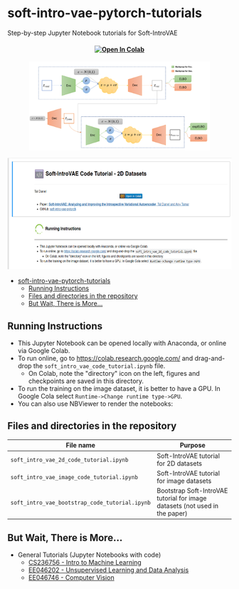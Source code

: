 # soft-intro-vae-pytorch-tutorials

Step-by-step Jupyter Notebook tutorials for Soft-IntroVAE


<h4 align="center">
    <a href="https://colab.research.google.com/github/taldatech/soft-intro-vae-pytorch/blob/main/soft_intro_vae_tutorial"><img src="https://colab.research.google.com/assets/colab-badge.svg" alt="Open In Colab"/></a>
</h4>

<p align="center">
<img src="https://raw.githubusercontent.com/taldatech/soft-intro-vae-web/main/assets/sintrovae_flow.PNG" height="200"></p>

<p align="center">
  <img src="https://raw.githubusercontent.com/taldatech/soft-intro-vae-web/main/assets/notebook_intro.PNG" style="height:250px">
</p>

- [soft-intro-vae-pytorch-tutorials](#soft-intro-vae-pytorch-tutorials)
  * [Running Instructions](#running-instructions)
  * [Files and directories in the repository](#files-and-directories-in-the-repository)
  * [But Wait, There is More...](#but-wait--there-is-more)
  
## Running Instructions
* This Jupyter Notebook can be opened locally with Anaconda, or online via Google Colab.
* To run online, go to https://colab.research.google.com/ and drag-and-drop the `soft_intro_vae_code_tutorial.ipynb` file.
    * On Colab, note the "directory" icon on the left, figures and checkpoints are saved in this directory.
* To run the training on the image dataset, it is better to have a GPU. In Google Cola select `Runtime->Change runtime type->GPU`.
* You can also use NBViewer to render the notebooks: 

## Files and directories in the repository

|File name         | Purpose |
|----------------------|------|
|`soft_intro_vae_2d_code_tutorial.ipynb`| Soft-IntroVAE tutorial for 2D datasets|
|`soft_intro_vae_image_code_tutorial.ipynb`|  Soft-IntroVAE tutorial for image datasets|
|`soft_intro_vae_bootstrap_code_tutorial.ipynb`| Bootstrap Soft-IntroVAE tutorial for image datasets (not used in the paper)|


## But Wait, There is More...
* General Tutorials (Jupyter Notebooks with code)
    * [CS236756 - Intro to Machine Learning](https://github.com/taldatech/cs236756-intro-to-ml)
    * [EE046202 - Unsupervised Learning and Data Analysis](https://github.com/taldatech/ee046202-unsupervised-learning-data-analysis)
    * [EE046746 - Computer Vision](https://github.com/taldatech/ee046746-computer-vision)